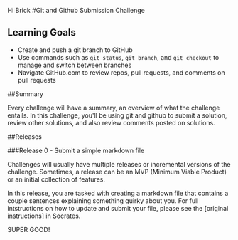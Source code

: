 
Hi Brick
#Git and Github Submission Challenge

## Learning Goals
* Create and push a git branch to GitHub
* Use commands such as `git status`, `git branch`, and `git checkout` to manage and switch between branches
* Navigate GitHub.com to review repos, pull requests, and comments on pull requests


##Summary

Every challenge will have a summary, an overview of what the challenge entails.  In this challenge, you'll be using git and github to submit a solution, review other solutions, and also review comments posted on solutions.

##Releases

###Release 0 - Submit a simple markdown file

Challenges will usually have multiple releases or incremental versions of the challenge.  Sometimes, a release can be an MVP (Minimum Viable Product) or an initial collection of features.

In this release, you are tasked with creating a markdown file that contains a couple sentences explaining something quirky about you.  For full intstructions on how to update and submit your file, please see the [original instructions] in Socrates.

SUPER GOOD!





